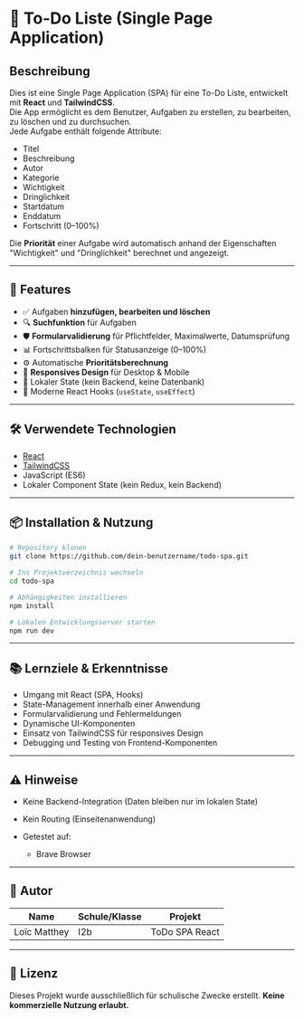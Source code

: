 # 📝 To-Do Liste (Single Page Application)

## Beschreibung
Dies ist eine Single Page Application (SPA) für eine To-Do Liste, entwickelt mit **React** und **TailwindCSS**.  
Die App ermöglicht es dem Benutzer, Aufgaben zu erstellen, zu bearbeiten, zu löschen und zu durchsuchen.  
Jede Aufgabe enthält folgende Attribute:
- Titel
- Beschreibung
- Autor
- Kategorie
- Wichtigkeit
- Dringlichkeit
- Startdatum
- Enddatum
- Fortschritt (0–100%)

Die **Priorität** einer Aufgabe wird automatisch anhand der Eigenschaften "Wichtigkeit" und "Dringlichkeit" berechnet und angezeigt.

---

## 🚀 Features
- ✅ Aufgaben **hinzufügen, bearbeiten und löschen**
- 🔍 **Suchfunktion** für Aufgaben
- 🛡️ **Formularvalidierung** für Pflichtfelder, Maximalwerte, Datumsprüfung
- 📊 Fortschrittsbalken für Statusanzeige (0–100%)
- ⚙️ Automatische **Prioritätsberechnung**
- 📱 **Responsives Design** für Desktop & Mobile
- 💾 Lokaler State (kein Backend, keine Datenbank)
- 🔄 Moderne React Hooks (`useState`, `useEffect`)

---

## 🛠️ Verwendete Technologien
- [React](https://react.dev/)
- [TailwindCSS](https://tailwindcss.com/)
- JavaScript (ES6)
- Lokaler Component State (kein Redux, kein Backend)

---

## 📦 Installation & Nutzung

```bash
# Repository klonen
git clone https://github.com/dein-benutzername/todo-spa.git

# Ins Projektverzeichnis wechseln
cd todo-spa

# Abhängigkeiten installieren
npm install

# Lokalen Entwicklungsserver starten
npm run dev
````

---

## 📚 Lernziele & Erkenntnisse

* Umgang mit React (SPA, Hooks)
* State-Management innerhalb einer Anwendung
* Formularvalidierung und Fehlermeldungen
* Dynamische UI-Komponenten
* Einsatz von TailwindCSS für responsives Design
* Debugging und Testing von Frontend-Komponenten

---

## ⚠️ Hinweise

* Keine Backend-Integration (Daten bleiben nur im lokalen State)
* Kein Routing (Einseitenanwendung)
* Getestet auf:

    * Brave Browser

---

## 👤 Autor

| Name         | Schule/Klasse | Projekt        |
|--------------|---------------| -------------- |
| Loïc Matthey | I2b           | ToDo SPA React |

---

## 🔗 Lizenz

Dieses Projekt wurde ausschließlich für schulische Zwecke erstellt.
**Keine kommerzielle Nutzung erlaubt.**

```
